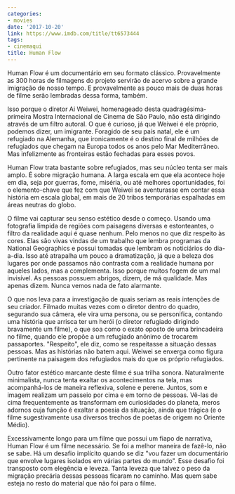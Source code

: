```yaml
---
categories:
- movies
date: '2017-10-20'
link: https://www.imdb.com/title/tt6573444
tags:
- cinemaqui
title: Human Flow
---
```


Human Flow é um documentário em seu formato clássico. Provavelmente as 300 horas de filmagens do projeto servirão de acervo sobre a grande imigração de nosso tempo. E provavelmente as pouco mais de duas horas de filme serão lembradas dessa forma, também.

Isso porque o diretor Ai Weiwei, homenageado desta quadragésima-primeira Mostra Internacional de Cinema de São Paulo, não está dirigindo através de um filtro autoral. O que é curioso, já que Weiwei é ele próprio, podemos dizer, um imigrante. Foragido de seu país natal, ele é um refugiado na Alemanha, que ironicamente é o destino final de milhões de refugiados que chegam na Europa todos os anos pelo Mar Mediterrâneo. Mas infelizmente as fronteiras estão fechadas para esses povos.

Human Flow trata bastante sobre refugiados, mas seu núcleo tenta ser mais amplo. É sobre migração humana. A larga escala em que ela acontece hoje em dia, seja por guerras, fome, miséria, ou até melhores oportunidades, foi o elemento-chave que fez com que Weiwei se aventurasse em contar essa história em escala global, em mais de 20 tribos temporárias espalhadas em áreas neutras do globo.

O filme vai capturar seu senso estético desde o começo. Usando uma fotografia límpida de regiões com paisagens diversas e estonteantes, o filtro da realidade aqui é quase nenhum. Pelo menos no que diz respeito às cores. Elas são vivas vindas de um trabalho que lembra programas da National Geographics e possui tomadas que lembram os noticiários do dia-a-dia. Isso até atrapalha um pouco a dramatização, já que a beleza dos lugares por onde passamos não contrasta com a realidade humana por aqueles lados, mas a complementa. Isso porque muitos fogem de um mal invisível. As pessoas possuem abrigos, dizem, de má qualidade. Mas apenas dizem. Nunca vemos nada de fato alarmante.

O que nos leva para a investigação de quais seriam as reais intenções de seu criador. Filmado muitas vezes com o diretor dentro do quadro, segurando sua câmera, ele vira uma persona, ou se personifica, contando uma história que arrisca ter um herói (o diretor refugiado dirigindo bravamente um filme), o que soa como o exato oposto de uma brincadeira no filme, quando ele propõe a um refugiado anônimo de trocarem passaportes. "Respeito", ele diz, como se respeitasse a situação dessas pessoas. Mas as histórias não batem aqui. Weiwei se enxerga como figura pertinente na paisagem dos refugiados mais do que os próprio refugiados.

Outro fator estético marcante deste filme é sua trilha sonora. Naturalmente minimalista, nunca tenta exaltar os acontecimentos na tela, mas acompanhá-los de maneira reflexiva, solene e perene. Juntos, som e imagem realizam um passeio por cima e em torno de pessoas. Vê-las de cima frequentemente as transformam em curiosidades do planeta, meros adornos cuja função é exaltar a poesia da situação, ainda que trágica (e o filme sugestivamente usa diversos trechos de poetas de origem no Oriente Médio).

Excessivamente longo para um filme que possui um fiapo de narrativa, Human Flow é um filme necessário. Se foi a melhor maneira de fazê-lo, não se sabe. Há um desafio implícito quando se diz "vou fazer um documentário que envolve lugares isolados em várias partes do mundo". Esse desafio foi transposto com elegência e leveza. Tanta leveza que talvez o peso da migração precária dessas pessoas ficaram no caminho. Mas quem sabe esteja no resto do material que não foi para o filme.